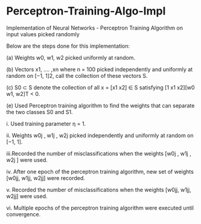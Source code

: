 # Perceptron-Training-Algo-Impl
Implementation of Neural Networks - Perceptron Training Algorithm on input values picked randomly

Below are the steps done for this implementation:

(a)	Weights w0, w1, w2 picked uniformly at random.

(b)	Vectors x1, …. ,xn where n = 100 picked independently and uniformly at random on [−1, 1]2, call the collection of these vectors S.

(c)	S0 ⊂ S denote the collection of all x = [x1 x2] ∈ S satisfying [1 x1 x2][w0 w1, w2]T < 0.

(e)	Used Perceptron training algorithm to find the weights that can separate the two classes S0 and S1.

  i.	Used training parameter η = 1.
  
  ii.	Weights w0j , w1j , w2j picked independently and uniformly at random on [−1, 1].
  
  iii.Recorded the number of misclassifications when the weights [w0j , w1j , w2j ] were used.
  
  iv.	After one epoch of the perceptron training algorithm, new set of weights [w0jj, w1jj, w2jj] were recorded.
  
  v.	Recorded the number of misclassifications when the weights [w0jj, w1jj, w2jj] were used.
  
  vi.	Multiple epochs of the perceptron training algorithm were executed until convergence. 


